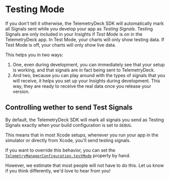 # Testing Mode


If you don't tell it otherwise, the TelemetryDeck SDK will automatically mark all Signals sent while you develop your app as *Testing Signals*. Testing Signals are only included in your Insights if *Test Mode* is on in the TelemetryDeck app. In Test Mode, your charts will only show testing data. If Test Mode is off, your charts will only show live data.

This helps you in two ways: 

1. One, even during development, you can immediately see that your setup is working, and that signals are in fact being sent to TelemetryDeck.
2. And two, because you can play around with the types of signals that you will receive, it helps you set up your Insights during development. This way, they are ready to receive the real data once you release your version.

## Controlling wether to send Test Signals

By default, the TelemetryDeck SDK will mark all signals you send as Testing Signals exactly when your build configuration is set to `DEBUG`. 

This means that in most Xcode setups, whenever you run your app in the simulator or directly from Xcode, you'll send testing signals.

If you want to override this behavior, you can set the [`TelemetryManagerConfiguration.testMode`](https://github.com/TelemetryDeck/SwiftClient/blob/main/Sources/TelemetryClient/TelemetryClient.swift#L62) property by hand. 

However, we estimate that most people will not have to do this. Let us know if you think differently, we'd love to hear from you!